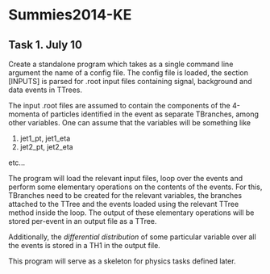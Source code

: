 Summies2014-KE
==============

Task 1. July 10
---------------

Create a standalone program which takes as a single command line argument the name of a config file. The config file is loaded, the section [INPUTS] is parsed for .root input files containing signal, background and data events in TTrees.

The input .root files are assumed to contain the components of the 4-momenta of particles identified in the event as separate TBranches, among other variables.
One can assume that the variables will be something like

1. jet1_pt, jet1_eta
2. jet2_pt, jet2_eta

etc...

The program will load the relevant input files, loop over the events and perform some elementary operations on the contents of the events. For this, TBranches need to be created for the relevant variables, the branches attached to the TTree and the events loaded using the relevant TTree method inside the loop. The output of these elementary operations will be stored per-event in an output file as a TTree.

Additionally, the *differential distribution* of some particular variable over all the events is stored in a TH1 in the output file.

This program will serve as a skeleton for physics tasks defined later.
